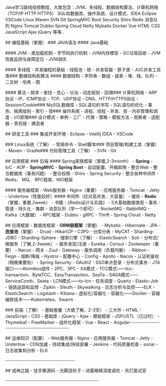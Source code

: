 Java学习路线视频教程，大致包含：JVM、多线程、数据结构算法、计算机网络（TCP/IP HTTP HTTPS） SQL和数据库、操作系统、设计模式、IDEA Eclipse VSCode Linux Maven SVN Git SpringMVC Boot Security Shiro Redis 消息队列 Nginx Tomcat Dubbo Spring Cloud Netty Mybatis Docker Vue HTML CSS JavaScript Ajax jQuery 等等..


\## 编程基础（掌握）
\### JAVA语法
\#### Java基础

\#### JVM
\- 类加载机制
\- 字节码执行机制
\- JVM内存模型
\- GC垃圾回收
\- JVM性能监控与故障定位
\- JVM调优

\#### 多线程
\- 并发编程的基础
\- 线程池
\- 锁
\- 并发容器
\- 原子类
\- JUC并发工具类### 数据结构和算法
\#### 数据结构
\- 字符串
\- 数组
\- 链表
\- 堆、栈、队列
\- 二叉树
\- 哈希
\- 图

\#### 算法
\- 排序
\- 查找
\- 贪心
\- 分治
\- 动态规划
\- 回溯### 计算机网络
\- ARP协议
\- IP、ICMP协议
\- TCP、UDP协议
\- DNS、HTTP/HTTPS协议
\- Session/Cookie### MySQL数据库
\- SQL语句的书写
\- SQL语句的优化
\- 事务、隔离级别
\- 索引
\- 锁### 操作系统
\- 进程、线程
\- 并发、锁
\- 内存管理和调度
\- I/O原理### 设计模式
\- 单例
\- 工厂
\- 代理
\- 策略
\- 模板方法
\- 观察者
\- 适配器
\- 责任链
\- 建造者

\## 研发工具
\### 集成开发环境
\- Eclipse
\- Intellij IDEA
\- VSCode

\### Linux系统（了解）
\- 常用命令
\- Shell脚本### 项目管理/构建工具（掌握）
\- Maven
\- Gradle### 代码管理工具（了解）
\- SVN
\- Git

\## 应用框架
\### 后端
\#### Spring家族框架（掌握,2-3month）
\- **Spring**
	- IoC
	- AOP
\- **SpringMVC**
\- **Spring Boot**
	- 自动配置、开箱即用
	- 整合Web
	- 整合数据库（事务问题）
	- 整合权限
		- Shiro
		- Spring Security
	- 整合各种中间件
		- Redis、 MQ、 RPC框架、NIO框架

\#### 服务器框架
\- Web服务器
	- Nginx（重要）
\- 应用服务器
	- Tomcat
	- Jetty
	- Undertow（性能较好）#### 中间件（应对高并发、大容量）
\- 缓存
	- **Redis**（掌握，重要,2week）
		- 书籍：《Redis设计与实践》
		- 5大基础数据类型
		- 事务
		- 管道
		- 持久化
		- 集群
\- 消息队列（学一个即可）
	- RocketMQ
	- RabbitMQ
	- Kafka（大数据）
\- RPC框架
	- Dubbo
	- gRPC
	- Thrift
	- Spring Cloud
	- Netty

\## 应用框架
\- 数据库框架
	- **ORM层框架**（掌握）
		- Mybatis
		- Hibernate
		- JPA
	- **连接池**（掌握）
		- Druid
		- HikariCP
		- C3P0
	- 分库分表
		- MyCAT
		- Sharding-JDBC
		- Sharding-Sphere
\- 搜索引擎（了解）
	- ElasticSearch
	- Solr
\- 分布式/微服务（了解,2-3week）
	- 服务发现/注册
		- Eureka
		- Consul
		- Zookeeper（重要）
		- Nacos
	- 网关
		- Zuul
		- Gateway
	- 服务调用（负载均衡）
		- Ribbon
		- Feign
	- 熔断/降级
		- Hystrix
	- 配置中心
		- Config
		- Apollo
		- Nacos
	- 认证和鉴权（稍微重要些）
		- Spring Security
		- OAuth2
		- SSO单点登录
	- 分布式事务
		- JTA接口——Atomikos组件
		- 2PC、3PC
		- XA模式
		- TCC模式——tcc-transaction、ByteTCC、EasyTransaction、SeaTa
		- SAGA模式——ServiceComb、Seata
		- LCN模式——tx-Icn
	- 任务调度
		- Quartz
		- Elastic-Job
	- 链路追踪和监控
		- Zipkin
		- Sleuth
		- Skywalking
	- 日志分析与监控——ELK
		- ElasticSearch
		- Logstash
		- Kibana
\- 虚拟化/容器化
		- 容器化——Docker
		- 容器编排技术——Kubernetes、Swarm

\### 前端（了解）
\- 基础套餐（大致了解，2-3天）
	- 三大件
		- HTML
		- JavaScript
		- CSS
	- 基础库
		- jQuery
		- Ajax
\- 模板框架
	- JSP/JSTL（已过时）
	- Thymeleaf
	- FreeMarker
\- 组件化框架
	- Vue
	- React
	- Angular-----------------------------------------------

\## 运维知识（配置）
\- Web服务器
	- Nginx
\- 应用服务器
	- Tomcat
	- Jetty
	- Undertow
\- CDN加速
\- 持续集成/持续部署
	- Jenkins
\- 代码质量检查
	- sonar
\- 日志收集和分析
	- ELK

\-----------------------------------

\## 成神之路
\- 徒手撕源码
\- 光脚造轮子
\- 闭着眼睛深度调优
\- 吊打面试官

\-----------------------------------------------

